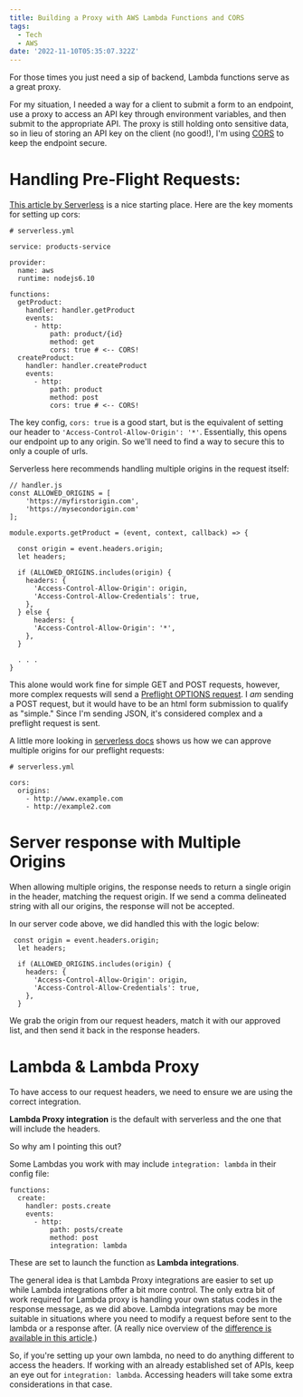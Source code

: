 ```yaml
---
title: Building a Proxy with AWS Lambda Functions and CORS
tags:
  - Tech
  - AWS
date: '2022-11-10T05:35:07.322Z'
---
```


For those times you just need a sip of backend, Lambda functions serve as a great proxy.

For my situation, I needed a way for a client to submit a form to an endpoint, use a proxy to access an API key through environment variables, and then submit to the appropriate API. The proxy is still holding onto sensitive data, so in lieu of storing an API key on the client (no good!), I'm using [CORS](https://www.chrisdpadilla.com/diyanalytics) to keep the endpoint secure.

# Handling Pre-Flight Requests:

[This article by Serverless](https://www.serverless.com/blog/cors-api-gateway-survival-guide/) is a nice starting place. Here are the key moments for setting up cors:

```
# serverless.yml

service: products-service

provider:
  name: aws
  runtime: nodejs6.10

functions:
  getProduct:
    handler: handler.getProduct
    events:
      - http:
          path: product/{id}
          method: get
          cors: true # <-- CORS!
  createProduct:
    handler: handler.createProduct
    events:
      - http:
          path: product
          method: post
          cors: true # <-- CORS!

```

The key config, `cors: true` is a good start, but is the equivalent of setting our header to `'Access-Control-Allow-Origin': '*'`. Essentially, this opens our endpoint up to any origin. So we'll need to find a way to secure this to only a couple of urls.

Serverless here recommends handling multiple origins in the request itself:

```
// handler.js
const ALLOWED_ORIGINS = [
	'https://myfirstorigin.com',
	'https://mysecondorigin.com'
];

module.exports.getProduct = (event, context, callback) => {

  const origin = event.headers.origin;
  let headers;

  if (ALLOWED_ORIGINS.includes(origin) {
    headers: {
      'Access-Control-Allow-Origin': origin,
      'Access-Control-Allow-Credentials': true,
    },
  } else {
      headers: {
      'Access-Control-Allow-Origin': '*',
    },
  }

  . . .
}
```

This alone would work fine for simple GET and POST requests, however, more complex requests will send a [Preflight OPTIONS request](https://developer.mozilla.org/en-US/docs/Web/HTTP/CORS#preflighted_requests). I _am_ sending a POST request, but it would have to be an html form submission to qualify as "simple." Since I'm sending JSON, it's considered complex and a preflight request is sent.

A little more looking in [serverless docs](https://www.serverless.com/framework/docs/providers/aws/events/apigateway#http-endpoint-with-extended-options) shows us how we can approve multiple origins for our preflight requests:

```
# serverless.yml

cors:
  origins:
    - http://www.example.com
    - http://example2.com
```

# Server response with Multiple Origins

When allowing multiple origins, the response needs to return a single origin in the header, matching the request origin. If we send a comma delineated string with all our origins, the response will not be accepted.

In our server code above, we did handled this with the logic below:

```
 const origin = event.headers.origin;
  let headers;

  if (ALLOWED_ORIGINS.includes(origin) {
    headers: {
      'Access-Control-Allow-Origin': origin,
      'Access-Control-Allow-Credentials': true,
    },
  }
```

We grab the origin from our request headers, match it with our approved list, and then send it back in the response headers.

# Lambda & Lambda Proxy

To have access to our request headers, we need to ensure we are using the correct integration.

**Lambda Proxy integration** is the default with serverless and the one that will include the headers.

So why am I pointing this out?

Some Lambdas you work with may include `integration: lambda` in their config file:

```
functions:
  create:
    handler: posts.create
    events:
      - http:
          path: posts/create
          method: post
          integration: lambda
```

These are set to launch the function as **Lambda integrations**.

The general idea is that Lambda Proxy integrations are easier to set up while Lambda integrations offer a bit more control. The only extra bit of work required for Lambda proxy is handling your own status codes in the response message, as we did above. Lambda integrations may be more suitable in situations where you need to modify a request before sent to the lambda or a response after. (A really nice overview of the [difference is available in this article](https://medium.com/@lakshmanLD/lambda-proxy-vs-lambda-integration-in-aws-api-gateway-3a9397af0e6d).)

So, if you're setting up your own lambda, no need to do anything different to access the headers. If working with an already established set of APIs, keep an eye out for `integration: lambda`. Accessing headers will take some extra considerations in that case.
